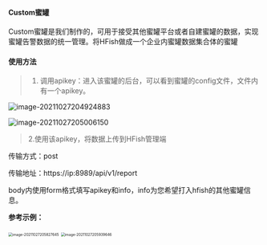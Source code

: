 #### Custom蜜罐

Custom蜜罐是我们制作的，可用于接受其他蜜罐平台或者自建蜜罐的数据，实现蜜罐告警数据的统一管理。将HFish做成一个企业内蜜罐数据集合体的蜜罐

#### 使用方法

> 1. 调用apikey：进入该蜜罐的后台，可以看到蜜罐的config文件，文件内有一个apikey。

![image-20211027204924883](http://img.threatbook.cn/hfish/image-20211027204924883.png)

![image-20211027205006150](http://img.threatbook.cn/hfish/image-20211027205006150.png)



> 2.使用该apikey，将数据上传到HFish管理端

传输方式：post

传输地址：https://ip:8989/api/v1/report

body内使用form格式填写apikey和info，info为您希望打入hfish的其他蜜罐信息。

**参考示例：**

<img src="http://img.threatbook.cn/hfish/image-20211027205827645.png" alt="image-20211027205827645" style="zoom:50%;" />

<img src="http://img.threatbook.cn/hfish/image-20211027205939646.png" alt="image-20211027205939646" style="zoom:50%;" />

